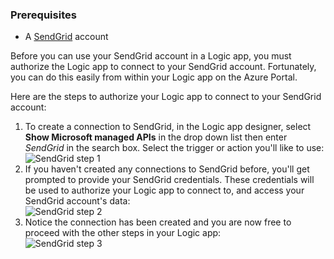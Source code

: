 ### <a name="prerequisites"></a>Prerequisites
- A [SendGrid](https://www.SendGrid.com/) account 

Before you can use your SendGrid account in a Logic app, you must authorize the Logic app to connect to your SendGrid account. Fortunately, you can do this easily from within your Logic app on the Azure Portal. 

Here are the steps to authorize your Logic app to connect to your SendGrid account:

1. To create a connection to SendGrid, in the Logic app designer, select **Show Microsoft managed APIs** in the drop down list then enter *SendGrid* in the search box. Select the trigger or action you'll like to use:  
  ![SendGrid step 1](./media/connectors-create-api-sendgrid/sendgrid-1.png)
2. If you haven't created any connections to SendGrid before, you'll get prompted to provide your SendGrid credentials. These credentials will be used to authorize your Logic app to connect to, and access your SendGrid account's data:  
  ![SendGrid step 2](./media/connectors-create-api-sendgrid/sendgrid-2.png)
3. Notice the connection has been created and you are now free to proceed with the other steps in your Logic app:  
  ![SendGrid step 3](./media/connectors-create-api-sendgrid/sendgrid-3.png)   
